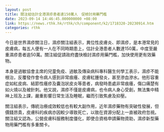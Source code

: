 ```yaml
---
layout: post
title: 關注組估計全港濕疹患者達150萬人　促檢討用藥門檻
date: 2023-09-14 14:46:45.000000000 +08:00
link: https://news.rthk.hk/rthk/ch/component/k2/1718320-20230914.htm
categories: rthk
---
```


今日是世界濕疹關注日，濕疹關注組表示，異位性皮膚炎、即濕疹，是本港常見的皮膚病，每五人便有一人在不同時期患上，估計全港患者人數達150萬，中度至嚴重濕疹患者逾50萬。關注組促請政府盡快檢討濕疹用藥門檻，加快使用更有效藥物。 

本身是過敏協會主席的兒童免疫、過敏及傳染病科專科醫生何學工表示，濕疹不能根治，反覆發作會令病人感到非常痕癢、皮膚紅腫發炎，甚至滲血滲水。他形容重症如紅皮病、結節性癢疹及囊泡狀皮炎等患者，病發時患處非常痕癢，傷口痛楚有如火燒以及被針刺。他又說，濕疹不僅是皮膚病，也令病人身心受創，無法集中精神上班及上課，嚴重影響日常生活及睡眠，繼而引致焦慮及抑壓。 

關注組表示，傳統治療成效較低也有較大副作用，近年濕疹藥物有突破性發展，但價錢昂貴，皮膚科的疾病亦因較少導致死亡，以致在資源分配上一直被政府忽視。關注組又認為，公營皮膚科服務制度僵化，即使合資格申請藥物資助，濕疹新型藥物用藥門檻有多重關卡。
